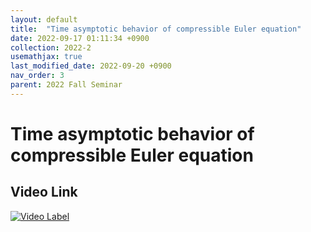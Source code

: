 ```yaml
---
layout: default
title:  "Time asymptotic behavior of compressible Euler equation"
date: 2022-09-17 01:11:34 +0900
collection: 2022-2
usemathjax: true
last_modified_date: 2022-09-20 +0900
nav_order: 3
parent: 2022 Fall Seminar
---
```

# Time asymptotic behavior of compressible Euler equation

## Video Link
[![Video Label](https://img.youtube.com/vi/PiBmpEZnNpI/hqdefault.jpg)](https://www.youtube.com/watch?v=PiBmpEZnNpI)


<!-- ## PDF Download -->
<object data="../2022-2_download/time_asymptotic_behavior_of_compressible_Euler_equation.pdf" width="750" height="1075" type='application/pdf'></object>